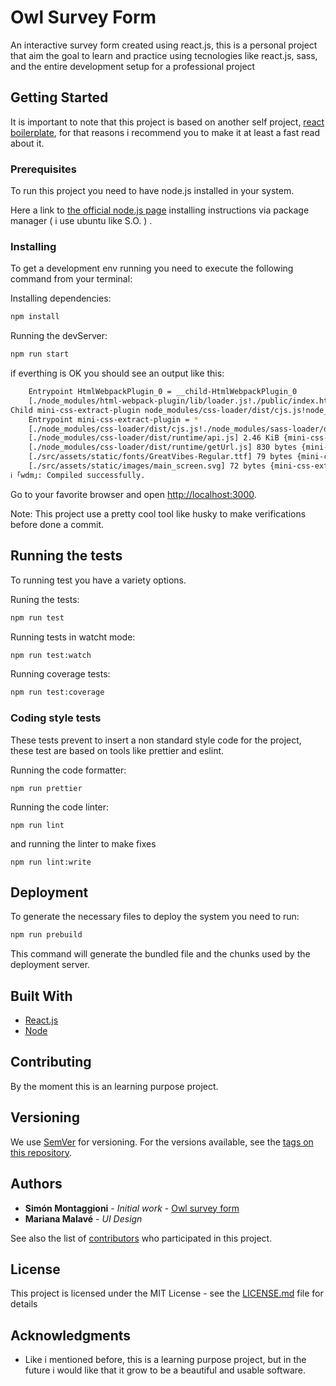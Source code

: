 # Owl Survey Form

An interactive survey form created using react.js, this is a personal project that aim the goal to learn and practice using tecnologies like react.js, sass, and the entire development setup for a professional project

## Getting Started

It is important to note that this project is based on another self project, [react boilerplate](https://github.com/simonmontaggioni/react-boilerplate), for that reasons i recommend you to make it at least a fast read about it.

### Prerequisites

To run this project you need to have node.js installed in your system.

Here a link to [the official node.js page](https://nodejs.org/en/download/package-manager/) installing instructions via package manager ( i use ubuntu like S.O. ) .

### Installing

To get a development env running you need to execute the following command from your terminal:

Installing dependencies:

```bash
npm install
```

Running the devServer:

```bash
npm run start
```

if everthing is OK you should see an output like this:

```bash
    Entrypoint HtmlWebpackPlugin_0 = __child-HtmlWebpackPlugin_0
    [./node_modules/html-webpack-plugin/lib/loader.js!./public/index.html] 1.8 KiB {HtmlWebpackPlugin_0} [built]
Child mini-css-extract-plugin node_modules/css-loader/dist/cjs.js!node_modules/sass-loader/dist/cjs.js!src/pages/CoverPage/CoverPage.scss:
    Entrypoint mini-css-extract-plugin = *
    [./node_modules/css-loader/dist/cjs.js!./node_modules/sass-loader/dist/cjs.js!./src/pages/CoverPage/CoverPage.scss] 3.4 KiB {mini-css-extract-plugin} [built]
    [./node_modules/css-loader/dist/runtime/api.js] 2.46 KiB {mini-css-extract-plugin} [built]
    [./node_modules/css-loader/dist/runtime/getUrl.js] 830 bytes {mini-css-extract-plugin} [built]
    [./src/assets/static/fonts/GreatVibes-Regular.ttf] 79 bytes {mini-css-extract-plugin} [built]
    [./src/assets/static/images/main_screen.svg] 72 bytes {mini-css-extract-plugin} [built]
ℹ ｢wdm｣: Compiled successfully.

```

Go to your favorite browser and open [http://localhost:3000](http://localhost:3000).

Note: This project use a pretty cool tool like husky to make verifications before done a commit.

## Running the tests

To running test you have a variety options.

Runing the tests:

```bash
npm run test
```

Running tests in watcht mode:

```bash
npm run test:watch
```

Running coverage tests:

```bash
npm run test:coverage
```

### Coding style tests

These tests prevent to insert a non standard style code for the project, these test are based on tools like prettier and eslint.

Running the code formatter:

```baxh
npm run prettier
```

Running the code linter:

```baxh
npm run lint
```

and running the linter to make fixes

```baxh
npm run lint:write
```

## Deployment

To generate the necessary files to deploy the system you need to run:

```bash
npm run prebuild
```

This command will generate the bundled file and the chunks used by the deployment server.

## Built With

- [React.js](https://reactjs.org/docs/getting-started.html)
- [Node](https://nodejs.org/en/)

## Contributing

By the moment this is an learning purpose project.

## Versioning

We use [SemVer](http://semver.org/) for versioning. For the versions available, see the [tags on this repository](https://github.com/your/project/tags).

## Authors

- **Simón Montaggioni** - _Initial work_ - [Owl survey form](https://github.com/simonmontaggioni/owl-survey-form)
- **Mariana Malavé** - _UI Design_

See also the list of [contributors](https://github.com/simonmontaggioni/owl-survey-form/graphs/contributors) who participated in this project.

## License

This project is licensed under the MIT License - see the [LICENSE.md](LICENSE.md) file for details

## Acknowledgments

- Like i mentioned before, this is a learning purpose project, but in the future i would like that it grow to be a beautiful and usable software.
